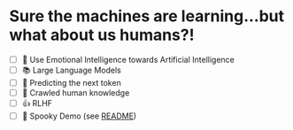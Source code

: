 # Sure the machines are learning...but what about us humans?!

- [ ] 🤗 Use Emotional Intelligence towards Artificial Intelligence
- [ ] 📚 Large Language Models
- [ ] 🔎 Predicting the next token
- [ ] 🧠 Crawled human knowledge
- [ ] 👍 RLHF
- [ ] 👻 Spooky Demo (see [README](./README.MD))